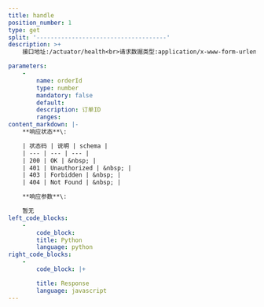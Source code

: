 ```yaml
---
title: handle
position_number: 1
type: get
split: '-------------------------------------'
description: >+
    接口地址:/actuator/health<br>请求数据类型:application/x-www-form-urlencoded,application/json

parameters:
    -
        name: orderId
        type: number
        mandatory: false
        default:
        description: 订单ID
        ranges:
content_markdown: |-
    **响应状态**\:

    | 状态码 | 说明 | schema |
    | --- | --- | --- |
    | 200 | OK | &nbsp; |
    | 401 | Unauthorized | &nbsp; |
    | 403 | Forbidden | &nbsp; |
    | 404 | Not Found | &nbsp; |

    **响应参数**\:

    暂无
left_code_blocks:
    -
        code_block:
        title: Python
        language: python
right_code_blocks:
    -
        code_block: |+

        title: Response
        language: javascript
---
```

